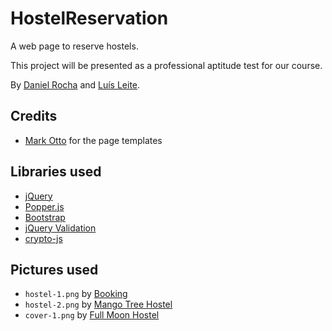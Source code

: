 # HostelReservation

A web page to reserve hostels.

This project will be presented as a professional aptitude test for our course.

By [Daniel Rocha](https://github.com/GODManiax) and [Luís Leite](https://github.com/Ochii).

## Credits

-   [Mark Otto](https://twitter.com/mdo) for the page templates

## Libraries used

-   [jQuery](https://jquery.com/)
-   [Popper.js](https://popper.js.org/)
-   [Bootstrap](https://getbootstrap.com/)
-   [jQuery Validation](https://jqueryvalidation.org/)
-   [crypto-js](https://github.com/brix/crypto-js)

## Pictures used

-   ```hostel-1.png``` by [Booking](https://www.booking.com/)
-   ```hostel-2.png``` by [Mango Tree Hostel](http://mangotreehostel.com/)
-   ```cover-1.png``` by [Full Moon Hostel](http://www.fullmoonhostel.com/)

